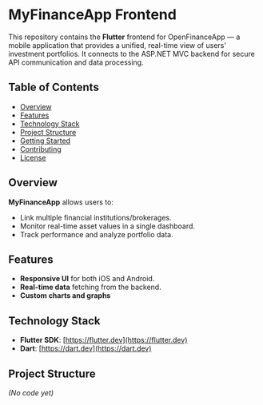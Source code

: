 # MyFinanceApp Frontend

This repository contains the **Flutter** frontend for OpenFinanceApp — a mobile application that provides a unified, real-time view of users’ investment portfolios. It connects to the ASP.NET MVC backend for secure API communication and data processing.

## Table of Contents
- [Overview](#overview)
- [Features](#features)
- [Technology Stack](#technology-stack)
- [Project Structure](#project-structure)
- [Getting Started](#getting-started)
- [Contributing](#contributing)
- [License](#license)

## Overview
**MyFinanceApp** allows users to:
- Link multiple financial institutions/brokerages.
- Monitor real-time asset values in a single dashboard.
- Track performance and analyze portfolio data.

## Features
- **Responsive UI** for both iOS and Android.
- **Real-time data** fetching from the backend.
- **Custom charts and graphs** 

## Technology Stack
- **Flutter SDK**: [https://flutter.dev](https://flutter.dev)
- **Dart**: [https://dart.dev](https://dart.dev)

## Project Structure
*(No code yet)*

